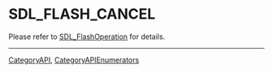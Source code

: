 # SDL_FLASH_CANCEL

Please refer to [SDL_FlashOperation](SDL_FlashOperation) for details.

----
[CategoryAPI](CategoryAPI), [CategoryAPIEnumerators](CategoryAPIEnumerators)


